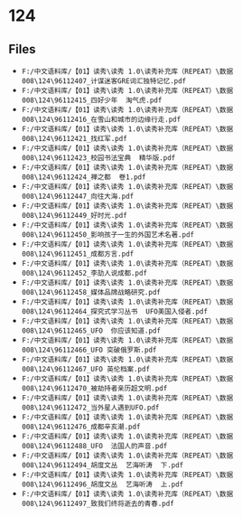 # 124

## Files

- `F:/中文语料库/【01】读秀\读秀 1.0\读秀补充库（REPEAT）\数据008\124\96112407_计谋迷客GRE词汇独特记忆.pdf`
- `F:/中文语料库/【01】读秀\读秀 1.0\读秀补充库（REPEAT）\数据008\124\96112415_四好少年  淘气虎.pdf`
- `F:/中文语料库/【01】读秀\读秀 1.0\读秀补充库（REPEAT）\数据008\124\96112416_在雪山和城市的边缘行走.pdf`
- `F:/中文语料库/【01】读秀\读秀 1.0\读秀补充库（REPEAT）\数据008\124\96112421_找红军.pdf`
- `F:/中文语料库/【01】读秀\读秀 1.0\读秀补充库（REPEAT）\数据008\124\96112423_校园书法宝典  精华版.pdf`
- `F:/中文语料库/【01】读秀\读秀 1.0\读秀补充库（REPEAT）\数据008\124\96112424_禅之都  卷1.pdf`
- `F:/中文语料库/【01】读秀\读秀 1.0\读秀补充库（REPEAT）\数据008\124\96112447_向往大海.pdf`
- `F:/中文语料库/【01】读秀\读秀 1.0\读秀补充库（REPEAT）\数据008\124\96112449_好时光.pdf`
- `F:/中文语料库/【01】读秀\读秀 1.0\读秀补充库（REPEAT）\数据008\124\96112450_影响孩子一生的外国艺术名著.pdf`
- `F:/中文语料库/【01】读秀\读秀 1.0\读秀补充库（REPEAT）\数据008\124\96112451_成都方言.pdf`
- `F:/中文语料库/【01】读秀\读秀 1.0\读秀补充库（REPEAT）\数据008\124\96112452_李劼人说成都.pdf`
- `F:/中文语料库/【01】读秀\读秀 1.0\读秀补充库（REPEAT）\数据008\124\96112458_媒体品牌战略研究.pdf`
- `F:/中文语料库/【01】读秀\读秀 1.0\读秀补充库（REPEAT）\数据008\124\96112464_探究式学习丛书  UFO美国入侵者.pdf`
- `F:/中文语料库/【01】读秀\读秀 1.0\读秀补充库（REPEAT）\数据008\124\96112465_UFO  你应该知道.pdf`
- `F:/中文语料库/【01】读秀\读秀 1.0\读秀补充库（REPEAT）\数据008\124\96112466_UFO 突破俄罗斯.pdf`
- `F:/中文语料库/【01】读秀\读秀 1.0\读秀补充库（REPEAT）\数据008\124\96112467_UFO 英伦档案.pdf`
- `F:/中文语料库/【01】读秀\读秀 1.0\读秀补充库（REPEAT）\数据008\124\96112470_被劫持者亲历超文明.pdf`
- `F:/中文语料库/【01】读秀\读秀 1.0\读秀补充库（REPEAT）\数据008\124\96112472_当外星人遇到UFO.pdf`
- `F:/中文语料库/【01】读秀\读秀 1.0\读秀补充库（REPEAT）\数据008\124\96112476_成都辛亥潮.pdf`
- `F:/中文语料库/【01】读秀\读秀 1.0\读秀补充库（REPEAT）\数据008\124\96112488_UFO  法国人的声音.pdf`
- `F:/中文语料库/【01】读秀\读秀 1.0\读秀补充库（REPEAT）\数据008\124\96112494_胡度文丛  艺海听涛  下.pdf`
- `F:/中文语料库/【01】读秀\读秀 1.0\读秀补充库（REPEAT）\数据008\124\96112496_胡度文丛  艺海听涛  上.pdf`
- `F:/中文语料库/【01】读秀\读秀 1.0\读秀补充库（REPEAT）\数据008\124\96112497_致我们终将逝去的青春.pdf`

